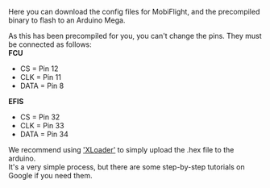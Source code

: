 Here you can download the config files for MobiFlight, and the precompiled binary to flash to an Arduino Mega.    

As this has been precompiled for you, you can't change the pins. They must be connected as follows:    
<b>FCU</b>
* CS = Pin 12
* CLK = Pin 11
* DATA = Pin 8 
   
<b>EFIS</b>
* CS = Pin 32
* CLK = Pin 33
* DATA = Pin 34

We recommend using ['XLoader'](https://github.com/binaryupdates/xLoader) to simply upload the .hex file to the arduino.    
It's a very simple process, but there are some step-by-step tutorials on Google if you need them.    

